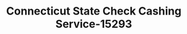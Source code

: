 ---
f_zip-code: 6105
f_state-code: CT
title: Connecticut State Check Cashing Service-15293
f_phone: 860-232-7226
f_city-only: Hartford
f_address: 494 Farmington Avenue Hartford
f_location-unique-id: '15293'
slug: connecticut-state-check-cashing-service-15293
updated-on: '2024-05-30T13:46:58.046Z'
created-on: '2024-05-30T13:36:59.803Z'
published-on: '2024-05-30T13:54:32.469Z'
f_city-state: cms/city/hartford-ct.md
f_company: cms/company/connecticut-state-check-cashing-service.md
f_state: cms/state/connecticut.md
layout: '[payday-loan].html'
tags: payday-loan
---